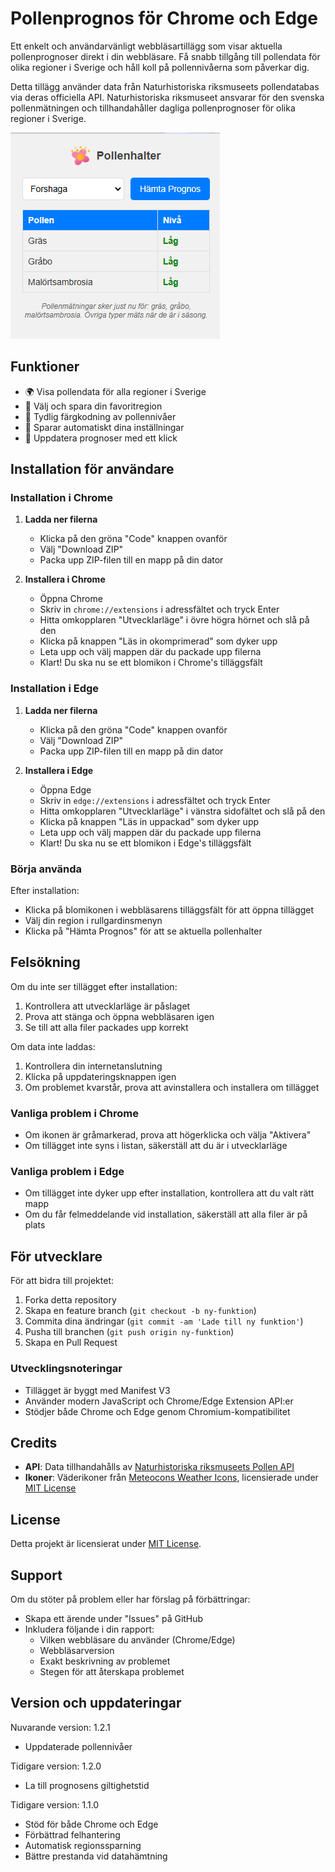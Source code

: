 # Pollenprognos för Chrome och Edge

Ett enkelt och användarvänligt webbläsartillägg som visar aktuella pollenprognoser direkt i din webbläsare. Få snabb tillgång till pollendata för olika regioner i Sverige och håll koll på pollennivåerna som påverkar dig.

Detta tillägg använder data från Naturhistoriska riksmuseets pollendatabas via deras officiella API. Naturhistoriska riksmuseet ansvarar för den svenska pollenmätningen och tillhandahåller dagliga pollenprognoser för olika regioner i Sverige.

![Pollenprognos Screenshot](image.png)

## Funktioner

- 🌍 Visa pollendata för alla regioner i Sverige
- 🎯 Välj och spara din favoritregion
- 🎨 Tydlig färgkodning av pollennivåer
- 💾 Sparar automatiskt dina inställningar
- 🔄 Uppdatera prognoser med ett klick

## Installation för användare

### Installation i Chrome

1. **Ladda ner filerna**
   - Klicka på den gröna "Code" knappen ovanför
   - Välj "Download ZIP"
   - Packa upp ZIP-filen till en mapp på din dator

2. **Installera i Chrome**
   - Öppna Chrome
   - Skriv in `chrome://extensions` i adressfältet och tryck Enter
   - Hitta omkopplaren "Utvecklarläge" i övre högra hörnet och slå på den
   - Klicka på knappen "Läs in okomprimerad" som dyker upp
   - Leta upp och välj mappen där du packade upp filerna
   - Klart! Du ska nu se ett blomikon i Chrome's tilläggsfält

### Installation i Edge

1. **Ladda ner filerna**
   - Klicka på den gröna "Code" knappen ovanför
   - Välj "Download ZIP"
   - Packa upp ZIP-filen till en mapp på din dator

2. **Installera i Edge**
   - Öppna Edge
   - Skriv in `edge://extensions` i adressfältet och tryck Enter
   - Hitta omkopplaren "Utvecklarläge" i vänstra sidofältet och slå på den
   - Klicka på knappen "Läs in uppackad" som dyker upp
   - Leta upp och välj mappen där du packade upp filerna
   - Klart! Du ska nu se ett blomikon i Edge's tilläggsfält

### Börja använda

Efter installation:
- Klicka på blomikonen i webbläsarens tilläggsfält för att öppna tillägget
- Välj din region i rullgardinsmenyn
- Klicka på "Hämta Prognos" för att se aktuella pollenhalter

## Felsökning

Om du inte ser tillägget efter installation:
1. Kontrollera att utvecklarläge är påslaget
2. Prova att stänga och öppna webbläsaren igen
3. Se till att alla filer packades upp korrekt

Om data inte laddas:
1. Kontrollera din internetanslutning
2. Klicka på uppdateringsknappen igen
3. Om problemet kvarstår, prova att avinstallera och installera om tillägget

### Vanliga problem i Chrome
- Om ikonen är gråmarkerad, prova att högerklicka och välja "Aktivera"
- Om tillägget inte syns i listan, säkerställ att du är i utvecklarläge

### Vanliga problem i Edge
- Om tillägget inte dyker upp efter installation, kontrollera att du valt rätt mapp
- Om du får felmeddelande vid installation, säkerställ att alla filer är på plats

## För utvecklare

För att bidra till projektet:
1. Forka detta repository
2. Skapa en feature branch (`git checkout -b ny-funktion`)
3. Commita dina ändringar (`git commit -am 'Lade till ny funktion'`)
4. Pusha till branchen (`git push origin ny-funktion`)
5. Skapa en Pull Request

### Utvecklingsnoteringar
- Tillägget är byggt med Manifest V3
- Använder modern JavaScript och Chrome/Edge Extension API:er
- Stödjer både Chrome och Edge genom Chromium-kompatibilitet

## Credits
- **API**: Data tillhandahålls av [Naturhistoriska riksmuseets Pollen API](https://api.pollenrapporten.se/docs)
- **Ikoner**: Väderikoner från [Meteocons Weather Icons](https://iconduck.com/sets/meteocons-weather-icons), licensierade under [MIT License](https://opensource.org/licenses/MIT)

## License
Detta projekt är licensierat under [MIT License](https://opensource.org/licenses/MIT).

## Support

Om du stöter på problem eller har förslag på förbättringar:
- Skapa ett ärende under "Issues" på GitHub
- Inkludera följande i din rapport:
  - Vilken webbläsare du använder (Chrome/Edge)
  - Webbläsarversion
  - Exakt beskrivning av problemet
  - Stegen för att återskapa problemet

## Version och uppdateringar

Nuvarande version: 1.2.1
- Uppdaterade pollennivåer

Tidigare version: 1.2.0
- La till prognosens giltighetstid

Tidigare version: 1.1.0
- Stöd för både Chrome och Edge
- Förbättrad felhantering
- Automatisk regionssparning
- Bättre prestanda vid datahämtning

